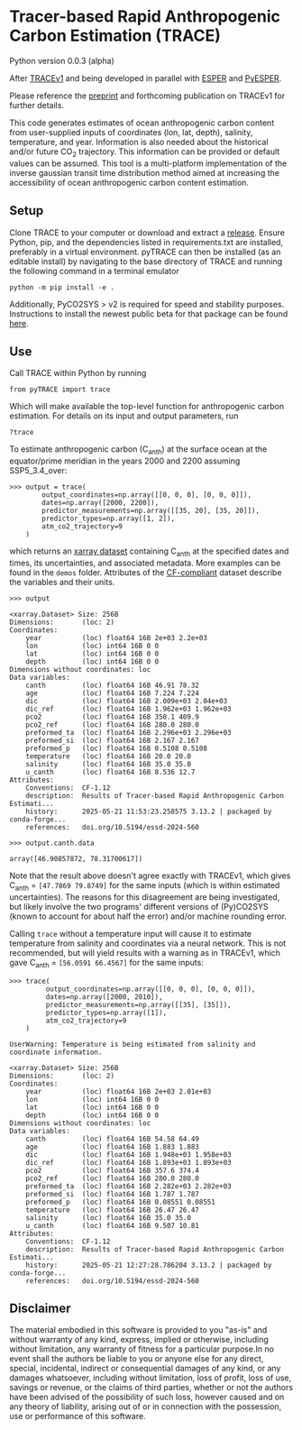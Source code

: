 # Tracer-based Rapid Anthropogenic Carbon Estimation (TRACE)
Python version 0.0.3 (alpha)

After [TRACEv1](https://github.com/BRCScienceProducts/TRACEv1) and being developed in parallel with [ESPER](https://github.com/BRCScienceProducts/ESPER) and [PyESPER](https://github.com/LarissaMDias/PyESPER).

Please reference the [preprint](https://essd.copernicus.org/preprints/essd-2024-560/) and forthcoming publication on TRACEv1 for further details.

This code generates estimates of ocean anthropogenic carbon content from user-supplied inputs of coordinates (lon, lat, depth), salinity, temperature, and year. Information is also needed about the historical and/or future CO<sub>2</sub> trajectory.  This information can be provided or default values can be assumed.  This tool is a multi-platform implementation of the inverse gaussian transit time distribution method aimed at increasing the accessibility of ocean anthropogenic carbon content estimation.

## Setup

Clone TRACE to your computer or download and extract a [release](https://github.com/d-sandborn/pyTRACE/releases).  Ensure Python, pip, and the dependencies listed in requirements.txt are installed, preferably in a virtual environment. pyTRACE can then be installed (as an editable install) by navigating to the base directory of TRACE and running the following command in a terminal emulator
```
python -m pip install -e .
```
Additionally, PyCO2SYS > v2 is required for speed and stability purposes. Instructions to install the newest public beta for that package can be found [here](https://mvdh.xyz/PyCO2SYS/).

## Use

Call TRACE within Python by running 

```
from pyTRACE import trace
```

Which will make available the top-level function for anthropogenic carbon estimation. For details on its input and output parameters, run

```
?trace
```

To estimate anthropogenic carbon (C<sub>anth</sub>) at the surface ocean at the equator/prime meridian in the years 2000 and 2200 assuming SSP5_3.4_over:

```
>>> output = trace(
        output_coordinates=np.array([[0, 0, 0], [0, 0, 0]]),
        dates=np.array([2000, 2200]),
        predictor_measurements=np.array([[35, 20], [35, 20]]),
        predictor_types=np.array([1, 2]),
        atm_co2_trajectory=9
    )
```

which returns an [xarray dataset](https://docs.xarray.dev/en/latest/generated/xarray.Dataset.html) containing C<sub>anth</sub> at the specified dates and times, its uncertainties, and associated metadata. More examples can be found in the ```demos``` folder. Attributes of the [CF-compliant](https://cfconventions.org/) dataset describe the variables and their units.

```
>>> output

<xarray.Dataset> Size: 256B
Dimensions:       (loc: 2)
Coordinates:
    year          (loc) float64 16B 2e+03 2.2e+03
    lon           (loc) int64 16B 0 0
    lat           (loc) int64 16B 0 0
    depth         (loc) int64 16B 0 0
Dimensions without coordinates: loc
Data variables:
    canth         (loc) float64 16B 46.91 78.32
    age           (loc) float64 16B 7.224 7.224
    dic           (loc) float64 16B 2.009e+03 2.04e+03
    dic_ref       (loc) float64 16B 1.962e+03 1.962e+03
    pco2          (loc) float64 16B 350.1 409.9
    pco2_ref      (loc) float64 16B 280.0 280.0
    preformed_ta  (loc) float64 16B 2.296e+03 2.296e+03
    preformed_si  (loc) float64 16B 2.167 2.167
    preformed_p   (loc) float64 16B 0.5108 0.5108
    temperature   (loc) float64 16B 20.0 20.0
    salinity      (loc) float64 16B 35.0 35.0
    u_canth       (loc) float64 16B 8.536 12.7
Attributes:
    Conventions:  CF-1.12
    description:  Results of Tracer-based Rapid Anthropogenic Carbon Estimati...
    history:      2025-05-21 11:53:23.258575 3.13.2 | packaged by conda-forge...
    references:   doi.org/10.5194/essd-2024-560

>>> output.canth.data

array([46.90857872, 78.31700617])

```

Note that the result above doesn't agree exactly with TRACEv1, which gives C<sub>anth</sub> = ```[47.7869 79.8749]``` for the same inputs (which is within estimated uncertainties). The reasons for this disagreement are being investigated, but likely involve the two programs' different versions of (Py)CO2SYS (known to account for about half the error) and/or machine rounding error. 

Calling ```trace``` without a temperature input will cause it to estimate temperature from salinity and coordinates via a neural network. This is not recommended, but will yield results with a warning as in TRACEv1, which gave C<sub>anth</sub> = ```[56.0591 66.4567]``` for the same inputs:

```
>>> trace(
         output_coordinates=np.array([[0, 0, 0], [0, 0, 0]]),
         dates=np.array([2000, 2010]),
         predictor_measurements=np.array([[35], [35]]),
         predictor_types=np.array([1]),
         atm_co2_trajectory=9
    )

UserWarning: Temperature is being estimated from salinity and coordinate information.

<xarray.Dataset> Size: 256B
Dimensions:       (loc: 2)
Coordinates:
    year          (loc) float64 16B 2e+03 2.01e+03
    lon           (loc) int64 16B 0 0
    lat           (loc) int64 16B 0 0
    depth         (loc) int64 16B 0 0
Dimensions without coordinates: loc
Data variables:
    canth         (loc) float64 16B 54.58 64.49
    age           (loc) float64 16B 1.883 1.883
    dic           (loc) float64 16B 1.948e+03 1.958e+03
    dic_ref       (loc) float64 16B 1.893e+03 1.893e+03
    pco2          (loc) float64 16B 357.6 374.4
    pco2_ref      (loc) float64 16B 280.0 280.0
    preformed_ta  (loc) float64 16B 2.282e+03 2.282e+03
    preformed_si  (loc) float64 16B 1.787 1.787
    preformed_p   (loc) float64 16B 0.08551 0.08551
    temperature   (loc) float64 16B 26.47 26.47
    salinity      (loc) float64 16B 35.0 35.0
    u_canth       (loc) float64 16B 9.507 10.81
Attributes:
    Conventions:  CF-1.12
    description:  Results of Tracer-based Rapid Anthropogenic Carbon Estimati...
    history:      2025-05-21 12:27:28.786204 3.13.2 | packaged by conda-forge...
    references:   doi.org/10.5194/essd-2024-560

```

## Disclaimer

The material embodied in this software is provided to you "as-is" and without warranty of any kind, express, implied or otherwise, including without limitation, any warranty of fitness for a particular purpose.In no event shall the authors be liable to you or anyone else for any direct, special, incidental, indirect or consequential damages of any kind, or any damages whatsoever, including without limitation, loss of profit, loss of use, savings or revenue, or the claims of third parties, whether or not the authors have been advised of the possibility of such loss, however caused and on any theory of liability, arising out of or in connection with the possession, use or performance of this software.
